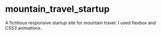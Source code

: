 # mountain_travel_startup
A fictitious responsive startup site for mountain travel. I used flexbox and CSS3 animations. 
